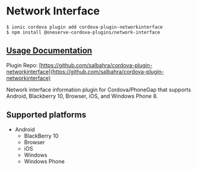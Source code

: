 # Network Interface

```
$ ionic cordova plugin add cordova-plugin-networkinterface
$ npm install @oneserve-cordova-plugins/network-interface
```

## [Usage Documentation](https://oneserve.gitbook.io/oneserve-cordova-plugins/plugins/network-interface/)

Plugin Repo: [https://github.com/salbahra/cordova-plugin-networkinterface](https://github.com/salbahra/cordova-plugin-networkinterface)

Network interface information plugin for Cordova/PhoneGap that supports Android, Blackberry 10, Browser, iOS, and Windows Phone 8.

## Supported platforms

- Android
  - BlackBerry 10
  - Browser
  - iOS
  - Windows
  - Windows Phone
  


